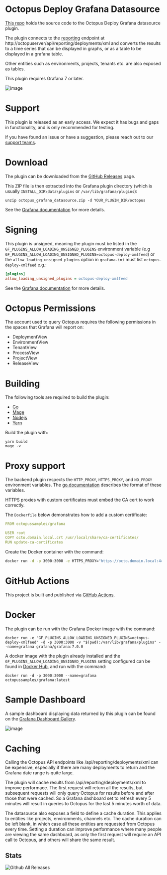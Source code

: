 # Octopus Deploy Grafana Datasource

[This repo](https://github.com/OctopusDeploy/OctopusGrafanaDataSource) holds the source code to the Octopus Deploy Grafana datasource plugin.

The plugin connects to the [reporting](https://octopus.com/docs/administration/reporting) endpoint at http://octopuserver/api/reporting/deployments/xml and converts the results to a time series that can be displayed in graphs, or as a table to be displayed in a grafana table.

Other entities such as environments, projects, tenants etc. are also exposed as tables.

This plugin requires Grafana 7 or later.

![image](https://user-images.githubusercontent.com/160104/99312386-b10dfc80-28a9-11eb-98e7-3324c222b392.png)

# Support

This plugin is released as an early access. We expect it has bugs and gaps in functionality, and is only recommended for testing.

If you have found an issue or have a suggestion, please reach out to our [support teams](https://octopus.com/support).

# Download

The plugin can be downloaded from the [GitHub Releases](https://github.com/OctopusDeploy/OctopusGrafanaDataSource/releases) page.

This ZIP file is then extracted into the Grafana plugin directory (which is usually `INSTALL_DIR\data\plugins` or `/var/lib/grafana/plugins`):

```
unzip octopus_grafana_datasource.zip -d YOUR_PLUGIN_DIR/octopus
```

See the [Grafana documentation](https://grafana.com/docs/grafana/latest/plugins/installation/#install-a-packaged-plugin) for more details.

# Signing

This plugin is unsigned, meaning the plugin must be listed in the `GF_PLUGINS_ALLOW_LOADING_UNSIGNED_PLUGINS` environment variable (e.g `GF_PLUGINS_ALLOW_LOADING_UNSIGNED_PLUGINS=octopus-deploy-xmlfeed`) or the `allow_loading_unsigned_plugins` option in `grafana.ini` must list `octopus-deploy-xmlfeed` e.g.:

```ini
[plugins]
allow_loading_unsigned_plugins = octopus-deploy-xmlfeed
```

See the [Grafana documentation](https://grafana.com/docs/grafana/latest/administration/configuration/#allow_loading_unsigned_plugins) for more details.

# Octopus Permissions

The account used to query Octopus requires the following permissions in the spaces that Grafana will report on:

* DeploymentView
* EnvironmentView
* TenantView
* ProcessView
* ProjectView
* ReleaseView

# Building

The following tools are required to build the plugin:

* [Go](https://golang.org/dl/)
* [Mage](https://magefile.org/#installation)
* [Nodejs](https://nodejs.org/en/download/)
* [Yarn](https://classic.yarnpkg.com/en/docs/install)

Build the plugin with:

```
yarn build
mage -v
```

# Proxy support

The backend plugin respects the `HTTP_PROXY`, `HTTPS_PROXY`, and `NO_PROXY` environment variables. The [go documentation](https://pkg.go.dev/golang.org/x/net/http/httpproxy#FromEnvironment)
describes the format of these variables.

HTTPS proxies with custom certificates must embed the CA cert to work correctly. 

The `Dockerfile` below demonstrates how to add a custom certificate:

```yaml
FROM octopussamples/grafana

USER root
COPY octo.domain.local.crt /usr/local/share/ca-certificates/
RUN update-ca-certificates
```

Create the Docker container with the command:

```bash
docker run -d -p 3000:3000 -e HTTPS_PROXY="https://octo.domain.local:443" --name=grafana --add-host=octo.domain.local:192.168.0.232 grafana_cert
```

# GitHub Actions

This project is built and published via [GitHub Actions](https://github.com/OctopusDeploy/OctopusGrafanaDataSource/actions).

# Docker

The plugin can be run with the Grafana Docker image with the command:

```
docker run -e "GF_PLUGINS_ALLOW_LOADING_UNSIGNED_PLUGINS=octopus-deploy-xmlfeed" -d -p 3000:3000 -v "$(pwd):/var/lib/grafana/plugins" --name=grafana grafana/grafana:7.0.0
```

A docker image with the plugin already installed and the `GF_PLUGINS_ALLOW_LOADING_UNSIGNED_PLUGINS` setting configured can be found in [Docker Hub](https://hub.docker.com/r/octopussamples/grafana), and run with the command:

```
docker run -d -p 3000:3000 --name=grafana octopussamples/grafana:latest
```

# Sample Dashboard

A sample dashboard displaying data returned by this plugin can be found on the [Grafana Dashboard Gallery](https://grafana.com/grafana/dashboards/13413).

![image](https://user-images.githubusercontent.com/160104/99312462-d13dbb80-28a9-11eb-9977-1fc89c3348b0.png)

# Caching

Calling the Octopus API endpoints like /api/reporting/deployments/xml can be expensive, especially if there are many deployments to return and the Grafana date range is quite large.

The plugin will cache results from /api/reporting/deployments/xml to improve performace. The first request will return all the results, but subsequent requests will only query Octopus for results before and after those that were cached. So a Grafana dashboard set to refresh every 5 minutes will result in queries to Octopus for the last 5 minutes worth of data.

The datasource also exposes a field to define a cache duration. This applies to entities like projects, environments, channels etc. The cache duration can be left blank, in which case all these entities are requested from Octopus every time. Setting a duration can improve performance where many people are viewing the same dashboard, as only the first request will require an API call to Octopus, and others will share the same result.

## Stats

![Github All Releases](https://img.shields.io/github/downloads/OctopusDeploy/OctopusGrafanaDataSource/total.svg)
